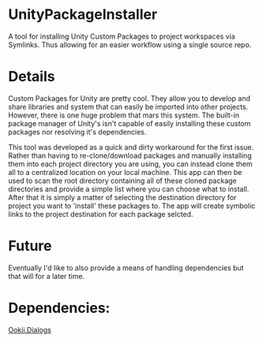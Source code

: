 # UnityPackageInstaller
A tool for installing Unity Custom Packages to project workspaces via Symlinks. Thus allowing for an easier workflow using a single source repo.

# Details
Custom Packages for Unity are pretty cool. They allow you to develop and share libraries and system that can easily be imported into other projects. However, there is one huge problem that mars this system. The built-in package manager of Unity's isn't capable of easily installing these custom packages nor resolving it's dependencies.

This tool was developed as a quick and dirty workaround for the first issue. Rather than having to re-clone/download packages and manually installing them into each project directory you are using, you can instead clone them all to a centralized location on your local machine. This app can then be used to scan the root directory containing all of these cloned package directories and provide a simple list where you can choose what to install. After that it is simply a matter of selecting the destination directory for project you want to 'install' these packages to. The app will create symbolic links to the project destination for each package selcted.

# Future
Eventually I'd like to also provide a means of handling dependencies but that will for a later time.


# Dependencies:  
[Ookii.Dialogs](https://www.ookii.org/software/dialogs/)  

